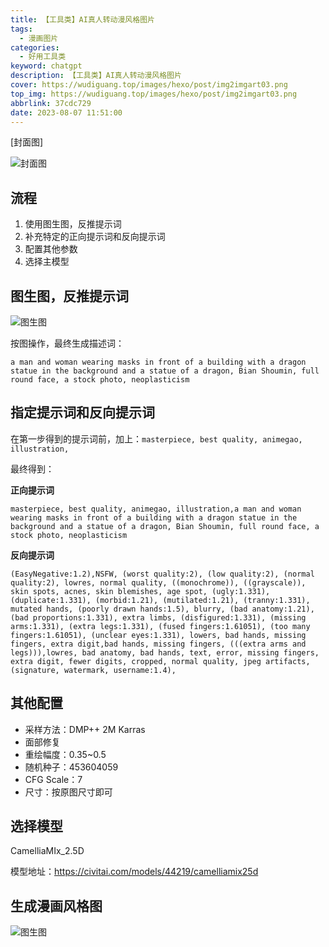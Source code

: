 ```yaml
---
title: 【工具类】AI真人转动漫风格图片
tags:
  - 漫画图片
categories:
  - 好用工具类
keyword: chatgpt
description: 【工具类】AI真人转动漫风格图片
cover: https://wudiguang.top/images/hexo/post/img2imgart03.png
top_img: https://wudiguang.top/images/hexo/post/img2imgart03.png
abbrlink: 37cdc729
date: 2023-08-07 11:51:00
---
```


[封面图]

![封面图](..https://wudiguang.top/images/hexo/post/img2imgart03.png)

## 流程

1. 使用图生图，反推提示词
2. 补充特定的正向提示词和反向提示词
3. 配置其他参数
4. 选择主模型

## 图生图，反推提示词

![图生图](..https://wudiguang.top/images/hexo/post/img2imgart01.png)

按图操作，最终生成描述词：
```
a man and woman wearing masks in front of a building with a dragon statue in the background and a statue of a dragon, Bian Shoumin, full round face, a stock photo, neoplasticism
```

## 指定提示词和反向提示词

在第一步得到的提示词前，加上：`masterpiece, best quality, animegao, illustration,`

最终得到：

**正向提示词**
```
masterpiece, best quality, animegao, illustration,a man and woman wearing masks in front of a building with a dragon statue in the background and a statue of a dragon, Bian Shoumin, full round face, a stock photo, neoplasticism
```

**反向提示词**
```
(EasyNegative:1.2),NSFW, (worst quality:2), (low quality:2), (normal quality:2), lowres, normal quality, ((monochrome)), ((grayscale)), skin spots, acnes, skin blemishes, age spot, (ugly:1.331), (duplicate:1.331), (morbid:1.21), (mutilated:1.21), (tranny:1.331), mutated hands, (poorly drawn hands:1.5), blurry, (bad anatomy:1.21), (bad proportions:1.331), extra limbs, (disfigured:1.331), (missing arms:1.331), (extra legs:1.331), (fused fingers:1.61051), (too many fingers:1.61051), (unclear eyes:1.331), lowers, bad hands, missing fingers, extra digit,bad hands, missing fingers, (((extra arms and legs))),lowres, bad anatomy, bad hands, text, error, missing fingers, extra digit, fewer digits, cropped, normal quality, jpeg artifacts, (signature, watermark, username:1.4),
```

## 其他配置

* 采样方法：DMP++ 2M Karras
* 面部修复
* 重绘幅度：0.35~0.5
* 随机种子：453604059
* CFG Scale：7
* 尺寸：按原图尺寸即可

## 选择模型

CamelliaMIx_2.5D

模型地址：https://civitai.com/models/44219/camelliamix25d

## 生成漫画风格图

![图生图](..https://wudiguang.top/images/hexo/post/img2imgart02.png)